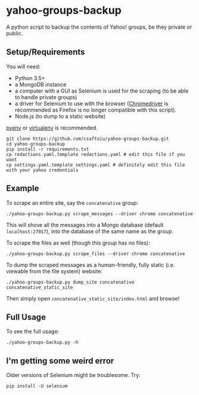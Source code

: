 # yahoo-groups-backup
A python script to backup the contents of Yahoo! groups, be they private or public.

## Setup/Requirements

You will need:
* Python 3.5+
* a MongoDB instance
* a computer with a GUI as Selenium is used for the scraping (to be able to handle private groups)
* a driver for Selenium to use with the browser ([Chromedriver](https://chromedriver.chromium.org/) is recommended as Firefox is no longer compatible with this script).
* Node.js (to dump to a static website)

[pyenv](https://github.com/pyenv/pyenv) or [virtualenv](https://virtualenv.pypa.io/en/stable/) is recommended.

    git clone https://github.com/csaftoiu/yahoo-groups-backup.git
    cd yahoo-groups-backup
    pip install -r requirements.txt
    cp redactions.yaml.template redactions.yaml # edit this file if you want
    cp settings.yaml.template settings.yaml # definitely edit this file with your yahoo credentials

## Example

To scrape an entire site, say the `concatenative` group:

    ./yahoo-groups-backup.py scrape_messages --driver chrome concatenative

This will shove all the messages into a Mongo database (default `localhost:27017`), into the database of the same name as the group.

To scrape the files as well (though this group has no files):

    ./yahoo-groups-backup.py scrape_files --driver chrome concatenative

To dump the scraped messages as a human-friendly, fully static (i.e. viewable from the file system) website:

    ./yahoo-groups-backup.py dump_site concatenative concatenative_static_site

Then simply open `concatenative_static_site/index.html` and browse!

## Full Usage

To see the full usage:

    ./yahoo-groups-backup.py -h
    
## I'm getting some weird error

Older versions of Selenium might be troublesome. Try:

    pip install -U selenium
